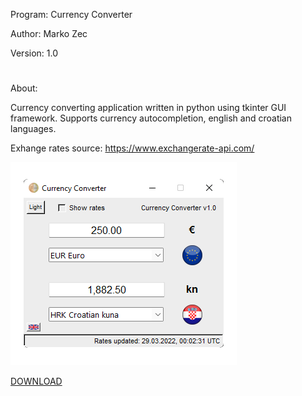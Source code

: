 Program: Currency Converter

Author: Marko Zec

Version: 1.0

#

About:

Currency converting application written in python using tkinter GUI framework.
Supports currency autocompletion, english and croatian languages.

Exhange rates source: https://www.exchangerate-api.com/

![Screenshot](screenshot.png)

[DOWNLOAD](https://github.com/marko-zec/Currency-Converter/releases/tag/v1.0)
